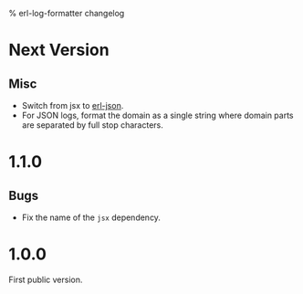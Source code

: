 % erl-log-formatter changelog

# Next Version
## Misc
- Switch from jsx to [erl-json](https://github.com/galdor/erl-json).
- For JSON logs, format the domain as a single string where domain parts are
  separated by full stop characters.

# 1.1.0
## Bugs
- Fix the name of the `jsx` dependency.

# 1.0.0
First public version.
